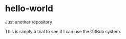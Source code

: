 # hello-world
Just another repository

This is simply a trial to see if I can use the GitBub system.

